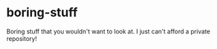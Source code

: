 # boring-stuff
Boring stuff that you wouldn't want to look at. I just can't afford a private repository!
